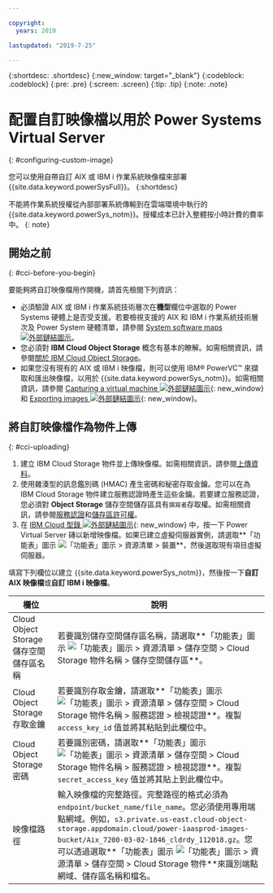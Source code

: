 ```yaml
---

copyright:
  years: 2019

lastupdated: "2019-7-25"

---
```


{:shortdesc: .shortdesc}
{:new_window: target="_blank"}
{:codeblock: .codeblock}
{:pre: .pre}
{:screen: .screen}
{:tip: .tip}
{:note: .note}

# 配置自訂映像檔以用於 Power Systems Virtual Server
{: #configuring-custom-image}

您可以使用自帶自訂 AIX 或 IBM i 作業系統映像檔來部署 {{site.data.keyword.powerSysFull}}。
{:shortdesc}

不能將作業系統授權從內部部署系統傳輸到在雲端環境中執行的 {{site.data.keyword.powerSys_notm}}。授權成本已計入整體按小時計費的費率中。
{: note}

## 開始之前
{: #cci-before-you-begin}

要能夠將自訂映像檔用作開機，請首先檢閱下列資訊：

* 必須驗證 AIX 或 IBM i 作業系統技術層次在**機型**欄位中選取的 Power Systems 硬體上是否受支援。若要檢視支援的 AIX 和 IBM i 作業系統技術層次及 Power System 硬體清單，請參閱 [System software maps ![外部鏈結圖示](../icons/launch-glyph.svg "外部鏈結圖示")](https://www-01.ibm.com/support/docview.wss?uid=ssm1maps)。
* 您必須對 **IBM Cloud Object Storage** 概念有基本的瞭解。如需相關資訊，請參閱[關於 IBM Cloud Object Storage](/docs/services/cloud-object-storage?topic=cloud-object-storage-about-ibm-cloud-object-storage)。
* 如果您沒有現有的 AIX 或 IBM i 映像檔，則可以使用 IBM® PowerVC™ 來擷取和匯出映像檔，以用於 {{site.data.keyword.powerSys_notm}}。如需相關資訊，請參閱 [Capturing a virtual machine ![外部鏈結圖示](../icons/launch-glyph.svg "外部鏈結圖示")](https://www.ibm.com/support/knowledgecenter/en/SSXK2N_1.4.2/com.ibm.powervc.standard.help.doc/powervc_capturing_hmc.html){: new_window} 和 [Exporting images ![外部鏈結圖示](../icons/launch-glyph.svg "外部鏈結圖示")](https://www.ibm.com/support/knowledgecenter/en/SSXK2N_1.4.2/com.ibm.powervc.standard.help.doc/powervc_export_image_hmc.html){: new_window}。

## 將自訂映像檔作為物件上傳
{: #cci-uploading}

1. 建立 IBM Cloud Storage 物件並上傳映像檔。如需相關資訊，請參閱[上傳資料](/docs/services/cloud-object-storage?topic=cloud-object-storage-upload)。
2. 使用雜湊型的訊息鑑別碼 (HMAC) 產生密碼和秘密存取金鑰。您可以在為 IBM Cloud Storage 物件建立服務認證時產生這些金鑰。若要建立服務認證，您必須對 **Object Storage** 儲存空間儲存區具有`撰寫者`存取權。如需相關資訊，請參閱[服務認證](/docs/services/cloud-object-storage?topic=cloud-object-storage-service-credentials)和[儲存區許可權](/docs/services/cloud-object-storage?topic=cloud-object-storage-iam-bucket-permissions)。
3. 在 [IBM Cloud 型錄 ![外部鏈結圖示](../icons/launch-glyph.svg "外部鏈結圖示")](https://cloud.ibm.com/catalog){: new_window} 中，按一下 Power Virtual Server 磚以新增映像檔。如果已建立虛擬伺服器實例，請選取**「功能表」圖示 ![「功能表」圖示](../icons/icon_hamburger.svg "「功能表」圖示") > 資源清單 > 裝置**，然後選取現有項目虛擬伺服器。

 填寫下列欄位以建立 {{site.data.keyword.powerSys_notm}}，然後按一下**自訂 AIX 映像檔**或**自訂 IBM i 映像檔**。

|欄位|說明|
| ------| ------------|
|Cloud Object Storage 儲存空間儲存區名稱|若要識別儲存空間儲存區名稱，請選取**「功能表」圖示 ![「功能表」圖示](../icons/icon_hamburger.svg "「功能表」圖示") > 資源清單 > 儲存空間 > Cloud Storage 物件名稱 > 儲存空間儲存區**。|
|Cloud Object Storage 存取金鑰|若要識別存取金鑰，請選取**「功能表」圖示 ![「功能表」圖示](../icons/icon_hamburger.svg "「功能表」圖示") > 資源清單 > 儲存空間 > Cloud Storage 物件名稱 > 服務認證 > 檢視認證**。複製 `access_key_id` 值並將其粘貼到此欄位中。|
|Cloud Object Storage 密碼|若要識別密碼，請選取**「功能表」圖示 ![「功能表」圖示](../icons/icon_hamburger.svg "「功能表」圖示") > 資源清單 > 儲存空間 > Cloud Storage 物件名稱 > 服務認證 > 檢視認證**。複製 `secret_access_key` 值並將其貼上到此欄位中。|
|映像檔路徑|輸入映像檔的完整路徑。完整路徑的格式必須為 `endpoint/bucket_name/file_name`。您必須使用專用端點網域。例如，`s3.private.us-east.cloud-object-storage.appdomain.cloud/power-iaasprod-images-bucket/Aix_7200-03-02-1846_cldrdy_112018.gz`。您可以透過選取**「功能表」圖示 ![「功能表」圖示](../icons/icon_hamburger.svg "「功能表」圖示") > 資源清單 > 儲存空間 > Cloud Storage 物件**來識別端點網域、儲存區名稱和檔名。
